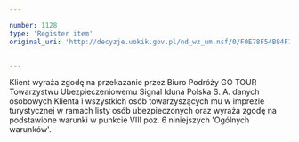 ```yaml
---

number: 1128
type: 'Register item'
original_uri: 'http://decyzje.uokik.gov.pl/nd_wz_um.nsf/0/F0E78F54B84F112BC12572DD00329814?OpenDocument'


---
```


Klient wyraża zgodę na przekazanie przez Biuro Podróży GO TOUR Towarzystwu Ubezpieczeniowemu Signal Iduna Polska S. A. danych osobowych Klienta i wszystkich osób towarzyszących mu w imprezie turystycznej w ramach listy osób ubezpieczonych oraz wyraża zgodę na podstawione warunki w punkcie VIII poz. 6 niniejszych 'Ogólnych warunków'.
